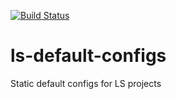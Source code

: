 [![Build Status](https://travis-ci.org/LiveSafe/ls-default-configs.svg?branch=master)](https://travis-ci.org/LiveSafe/ls-default-configs)

# ls-default-configs

Static default configs for LS projects
